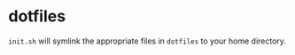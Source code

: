 dotfiles
========

`init.sh` will symlink the appropriate files in `dotfiles` to your home directory.
